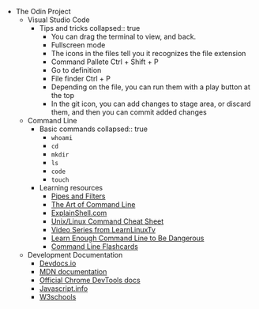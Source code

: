 - The Odin Project
	- Visual Studio Code
		- Tips and tricks
		  collapsed:: true
			- You can drag the terminal to view, and back.
			- Fullscreen mode
			- The icons in the files tell you it recognizes the file extension
			- Command Pallete Ctrl + Shift + P
			- Go to definition
			- File finder Ctrl + P
			- Depending on the file, you can run them with a play button at the top
			- In the git icon, you can add changes to stage area, or discard them, and then you can commit added changes
	- Command Line
		- Basic commands
		  collapsed:: true
			- `whoami`
			- `cd`
			- `mkdir`
			- `ls`
			- `code`
			- `touch`
		- Learning resources
			- [Pipes and Filters](https://swcarpentry.github.io/shell-novice/04-pipefilter.html)
			- [The Art of Command Line](https://github.com/jlevy/the-art-of-command-line#readme)
			- [ExplainShell.com](http://explainshell.com/)
			- [Unix/Linux Command Cheat Sheet](https://files.fosswire.com/2007/08/fwunixref.pdf)
			- [Video Series from LearnLinuxTv](https://www.youtube.com/playlist?list=PLT98CRl2KxKHaKA9-4_I38sLzK134p4GJ)
			- [Learn Enough Command Line to Be Dangerous](https://www.learnenough.com/command-line-tutorial)
			- [Command Line Flashcards](https://flashcards.github.io/command_line/introduction.html)
	- Development Documentation
		- [Devdocs.io](https://devdocs.io/)
		- [MDN documentation](https://developer.mozilla.org/en-US/)
		- [Official Chrome DevTools docs](https://developer.chrome.com/docs/devtools/)
		- [Javascript.info](https://javascript.info/)
		- [W3schools](https://www.w3schools.com/)